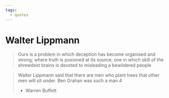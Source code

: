 ```yaml
---
tags:
  - quotes
---
```

# Walter Lippmann
> Ours is a problem in which deception has become organised and strong; where truth is posioned at its source; one in which skill of the shrewdest brains is devoted to misleading a bewildered people

> Walter Lippmann said that there are men who plant trees that other men will sit under. Ben Grahan was such a man.4
> - Warren Buffett